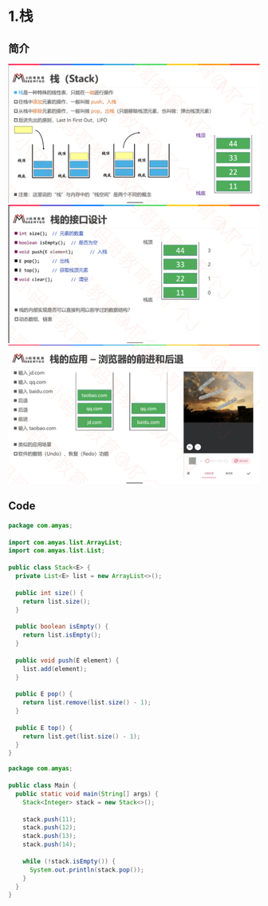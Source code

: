 # 1.栈

## 简介

<img src="https://raw.githubusercontent.com/Amyas/picgo-bed/master/amyas.github.io/12022-08-24-16-44-04.png" alt="12022-08-24-16-44-04" width="" height="" />

<img src="https://raw.githubusercontent.com/Amyas/picgo-bed/master/amyas.github.io/12022-08-24-16-44-13.png" alt="12022-08-24-16-44-13" width="" height="" />

<img src="https://raw.githubusercontent.com/Amyas/picgo-bed/master/amyas.github.io/12022-08-24-16-44-24.png" alt="12022-08-24-16-44-24" width="" height="" />

## Code

```java
package com.amyas;

import com.amyas.list.ArrayList;
import com.amyas.list.List;

public class Stack<E> {
  private List<E> list = new ArrayList<>();

  public int size() {
    return list.size();
  }

  public boolean isEmpty() {
    return list.isEmpty();
  }

  public void push(E element) {
    list.add(element);
  }

  public E pop() {
    return list.remove(list.size() - 1);
  }

  public E top() {
    return list.get(list.size() - 1);
  }
}
```

```java
package com.amyas;

public class Main {
  public static void main(String[] args) {
    Stack<Integer> stack = new Stack<>();

    stack.push(11);
    stack.push(12);
    stack.push(13);
    stack.push(14);

    while (!stack.isEmpty()) {
      System.out.println(stack.pop());
    }
  }
}
```